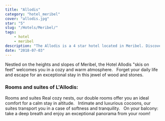 ```yaml
---
title: "Allodis"
category: "hotel_meribel"
cover: "allodis.jpg"
star: "5"
slug: "/Hotels/Meribel/"
tags:
    - hotel
    - meribel
description: "The Allodis is a 4 star hotel located in Meribel. Discover the rooms and suites personalized. Discover their warm and cozy styles."
date: "2018-07-03" 
---
```


<!-- # Description of the Allodis: -->
Nestled on the heights and slopes of Meribel, the Hotel Allodis "skis on feet" welcomes you in a cozy and warm atmosphere.
 
Forget your daily life and escape for an exceptional stay in this jewel of wood and stones.


### Rooms and suites of L'Allodis:

Rooms and suites
Real cozy nests, our double rooms offer you an ideal comfort for a calm stay in altitude.
 
Intimate and luxurious cocoons, our suites transport you in a case of softness and tranquility.
 
On your balcony: take a deep breath and enjoy an exceptional panorama from your room!